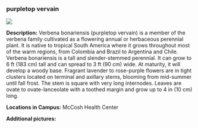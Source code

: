 ### purpletop vervain
![](http://www.astro.princeton.edu/~ruixu/fig/vervain.jpg)

**Description:** Verbena bonariensis (purpletop vervain) is a member of the verbena family cultivated as a flowering annual or herbaceous perennial plant. It is native to tropical South America where it grows throughout most of the warm regions, from Colombia and Brazil to Argentina and Chile. Verbena bonariensis is a tall and slender-stemmed perennial. It can grow to 6 ft (183 cm) tall and can spread to 3 ft (90 cm) wide. At maturity, it will develop a woody base. Fragrant lavender to rose-purple flowers are in tight clusters located on terminal and axillary stems, blooming from mid-summer until fall frost. The stem is square with very long internodes. Leaves are ovate to ovate-lanceolate with a toothed margin and grow up to 4 in (10 cm) long.

**Locations in Campus:** McCosh Health Center

**Additional pictures:**
